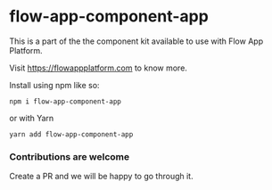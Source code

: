 # flow-app-component-app

This is a part of the the component kit available to use with Flow App Platform.

Visit https://flowappplatform.com to know more.

Install using npm like so:
```
npm i flow-app-component-app
```

or with Yarn

```
yarn add flow-app-component-app
```

### Contributions are welcome
Create a PR and we will be happy to go through it.